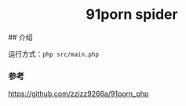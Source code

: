 <h1 align="center">91porn spider</h1>
## 介绍

运行方式：`php src/main.php`

### 参考

https://github.com/zzjzz9266a/91porn_php 